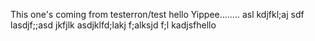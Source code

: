 This one's coming from testerron/test
hello
Yippee........
asl kdjfkl;aj sdf lasdjf;;asd jkfjlk asdjklfd;lakj f;alksjd f;l kadjsfhello
